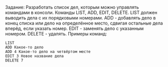 Задание:
Разработать список дел, которым можно управлять командами в консоли. 
Команды LIST, ADD, EDIT, DELETE. LIST должен выводить дела с их порядковыми номерами. 
ADD - добавлять дело в конец списка или дело на определённое место, сдвигая остальные дела вперёд, если указать номер.
EDIT - заменять дело с указанным номером. DELETE - удалять. 
Примеры команд:

    LIST
    ADD Какое-то дело
    ADD 4 Какое-то дело на четвёртом месте
    EDIT 3 Новое название дела
    DELETE 7

